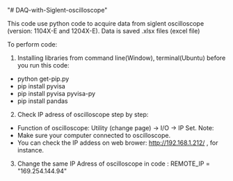"# DAQ-with-Siglent-oscilloscope" 

This code use python code to acquire data from siglent oscilloscope (version: 1104X-E and 1204X-E). 
Data is saved .xlsx files (excel file)

To perform code:
1) Installing libraries from command line(Window), terminal(Ubuntu) before you run this code:
  + python get-pip.py 
  + pip install pyvisa  
  + pip install pyvisa pyvisa-py 
  + pip install pandas
    
2) Check IP adress of oscilloscope step by step:
  + Function of oscilloscope: Utility (change page) -> I/O -> IP Set.
  Note:
  + Make sure your computer connected to oscilloscope.
  + You can check the IP addess on web brower: http://192.168.1.212/ , for instance.
    
3) Change the same IP Adress of oscilloscope in code : REMOTE_IP = "169.254.144.94"
   


